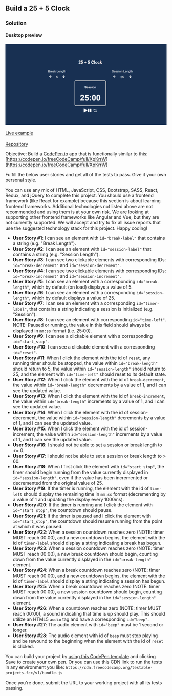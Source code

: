 ## Build a 25 + 5 Clock

### Solution

#### Desktop preview

![25 plus 5 clock](25-plus-5.jpg)



[Live example](https://fcc-25-plus-5-clock.netlify.app/)
<br>
<br>
[Repository](https://github.com/roninJosue/25-plus-5-clock)

Objective: Build a [CodePen.io](https://codepen.io/) app that is functionally similar to this:
[https://codepen.io/freeCodeCamp/full/XpKrrW](https://codepen.io/freeCodeCamp/full/XpKrrW)

Fulfill the below user stories and get all of the tests to pass. Give it your own personal style.

You can use any mix of HTML, JavaScript, CSS, Bootstrap, SASS, React, Redux, and jQuery to complete this project. You
should use a frontend framework (like React for example) because this section is about learning frontend frameworks.
Additional technologies not listed above are not recommended and using them is at your own risk. We are looking at
supporting other frontend frameworks like Angular and Vue, but they are not currently supported. We will accept and try
to fix all issue reports that use the suggested technology stack for this project. Happy coding!

* **User Story #1**: I can see an element with `id="break-label"` that contains a string (e.g. "Break Length").
* **User Story #2**: I can see an element with `id="session-label"` that contains a string (e.g. "Session Length").
* **User Story #3**: I can see two clickable elements with corresponding IDs: `id="break-decrement"` and `id="session-decrement"`.
* **User Story #4**: I can see two clickable elements with corresponding IDs: `id="break-increment"` and `id="session-increment"`.
* **User Story #5**: I can see an element with a corresponding `id="break-length"`, which by default (on load) displays a value of 5.
* **User Story #6**: I can see an element with a corresponding `id="session-length"`, which by default displays a value of 25.
* **User Story #7**: I can see an element with a corresponding `id="timer-label"`, that contains a string indicating a session is initialized (e.g. "Session").
* **User Story #8**: I can see an element with corresponding `id="time-left"`. NOTE: Paused or running, the value in this field should always be displayed in `mm:ss` format (i.e. 25:00).
* **User Story #9**: I can see a clickable element with a corresponding `id="start_stop"`.
* **User Story #10**: I can see a clickable element with a corresponding `id="reset"`.
* **User Story #11**: When I click the element with the id of `reset`, any running timer should be stopped, the value within `id="break-length"` should return to 5, the value within `id="session-length"` should return to 25, and the element with `id="time-left"` should reset to its default state.
* **User Story #12**: When I click the element with the id of `break-decrement`, the value within `id="break-length"` decrements by a value of 1, and I can see the updated value.
* **User Story #13**: When I click the element with the id of `break-increment`, the value within `id="break-length"` increments by a value of 1, and I can see the updated value.
* **User Story #14**: When I click the element with the id of session-decrement, the value within `id="session-length"` decrements by a value of 1, and I can see the updated value.
* **User Story #15**: When I click the element with the id of session-increment, the value within `id="session-length"` increments by a value of 1, and I can see the updated value.
* **User Story #16**: I should not be able to set a session or break length to <= 0.
* **User Story #17**: I should not be able to set a session or break length to > 60.
* **User Story #18**: When I first click the element with `id="start_stop"`, the timer should begin running from the value currently displayed in `id="session-length"`, even if the value has been incremented or decremented from the original value of 25.
* **User Story #19**: If the timer is running, the element with the id of `time-left` should display the remaining time in `mm:ss` format (decrementing by a value of 1 and updating the display every 1000ms).
* **User Story #20**: If the timer is running and I click the element with `id="start_stop"`, the countdown should pause.
* **User Story #21**: If the timer is paused and I click the element with `id="start_stop"`, the countdown should resume running from the point at which it was paused.
* **User Story #22**: When a session countdown reaches zero (NOTE: timer MUST reach 00:00), and a new countdown begins, the element with the id of `timer-label` should display a string indicating a break has begun.
* **User Story #23**: When a session countdown reaches zero (NOTE: timer MUST reach 00:00), a new break countdown should begin, counting down from the value currently displayed in the `id="break-length"` element.
* **User Story #24**: When a break countdown reaches zero (NOTE: timer MUST reach 00:00), and a new countdown begins, the element with the id of `timer-label` should display a string indicating a session has begun.
* **User Story #25**: When a break countdown reaches zero (NOTE: timer MUST reach 00:00), a new session countdown should begin, counting down from the value currently displayed in the `id="session-length"` element.
* **User Story #26**: When a countdown reaches zero (NOTE: timer MUST reach 00:00), a sound indicating that time is up should play. This should utilize an HTML5 `audio` tag and have a corresponding `id="beep"`.
* **User Story #27**: The audio element with `id="beep"` must be 1 second or longer.
* **User Story #28**: The audio element with id of `beep` must stop playing and be rewound to the beginning when the element with the id of `reset` is clicked.

You can build your project by [using this CodePen template](https://codepen.io/pen?template=MJjpwO) and clicking Save to
create your own pen. Or you can use this CDN link to run the tests in any environment you
like: `https://cdn.freecodecamp.org/testable-projects-fcc/v1/bundle.js`

Once you're done, submit the URL to your working project with all its tests passing.
